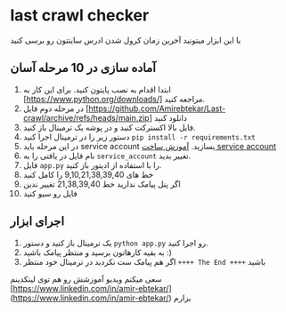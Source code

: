 # last crawl checker

با این ابزار میتونید آخرین زمان کرول شدن ادرس سایتتون رو برسی کنید

## آماده سازی در 10 مرحله آسان

1. ابتدا اقدام به نصب پایتون کنید. برای این کار به [https://www.python.org/downloads/] مراجعه کنید.
2. در مرحله دوم فایل [https://github.com/Amirebtekar/Last-crawl/archive/refs/heads/main.zip] دانلود کنید
3. فایل بالا اکسترکت کنید و در پوشه یک ترمینال باز کنید.
4. دستور زیر را در ترمینال اجرا کنید `pip install -r requirements.txt`
5. در این مرحله باید service account بسازید. [آموزش ساخت service account](https://amirebtekar.ir/google-indexing-api/)
6. نام فایل در یافتی را به `service_account` تغییر بدید.
7. فایل `app.py` را با استفاده از ادیتور باز کنید.
8. خط های 9,10,21,38,39,40 را کامل کنید
9. اگر پنل پیامک ندارید خط 21,38,39,40 تغییر ندین
10. فایل رو سیو کنید

## اجرای ابزار
1. یک ترمینال باز کنید و دستور `python app.py` رو اجرا کنید.
2. به بقیه کارهاتون برسید و منتظر پیامک باشید :)
3. اگر هم پیامک ست نکردید در ترمینال خود منتظر `++++ The End ++++` باشید

سعی میکنم ویدیو آموزشش رو هم توی لینکدینم [https://www.linkedin.com/in/amir-ebtekar/] (https://www.linkedin.com/in/amir-ebtekar/) بزارم
